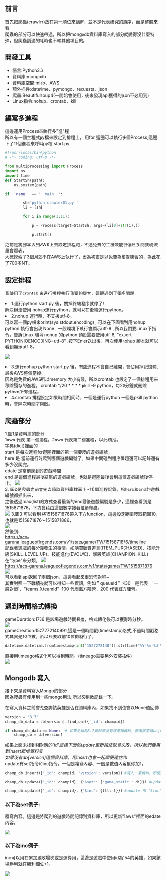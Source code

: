 ## 前言 ##
首先把爬蟲(crawler)放在第一順位來講解，並不是代表研究的順序，而是整體來看  
爬蟲的部分可以快速帶過，所以把mongodb資料庫寫入的部分就變得沒什麼特殊，但爬蟲調適的耗時也不輸其他項目的。

## 開發工具 ##
<ul>
	<li>語言:Python3.6</li>
	<li>資料庫:mongodb</li>
	<li>資料庫空間:mlab、AWS</li>
	<li>額外插件:datetime、pymongo、requests、json</li>
	<li>爬蟲:Beautifulsoup4(一開始會使用，後來發現api獲得的json不必用到)</li>
	<li>Linux指令:nohup、crontab、kill</li>
</ul>

## 編寫多進程 ##

這邊運用Process來執行多"進"程    
所以有一個主程式py檔來設定到排程上，
用for 迴圈可以執行多個Process,這邊下了11個進程來呼叫py檔
start.py
```python
#!/usr/local/bin/python
# -*- coding: utf-8 -*-

from multiprocessing import Process
import os
import time
def StartSh(path):
    os.system(path)

if __name__ == '__main__':
        
        sh='python crawler01.py '
        li = [sh]

        for i in range(1,11):

            p = Process(target=StartSh, args=(li[0]+str(i),))

            p.start()
```

之前是將腳本丟到AWS上去設定排程跑，不過免費的主機效能很低且多開發現流量會爆表，  
大概摸索了3個月就不在AWS上執行了，因為初衷是以免費為前提練習的，為此花了700多NT。  

## 設定排程 ##

我使用了crontab 來進行排程執行我要的腳本，這邊遇到了很多問題:  
<li>1.運行python start.py 後，關掉終端程序就停了!</li>
解決辦法使用 nohup運行python，就可以在後端運行python。  
<li>2.nohup 運行時，不支援utf-8。</li>
可以寫一個py檔來print(sys.stdout.encoding) ,  
可以在下圖看到用nohup python 執行會出現 None , 一般環境下執行會顯示utf-8 ,  
所以我們要Linux下指令，告訴Linux 環境 nohup 的python 預設需要使用utf-8,  
"export PYTHONIOENCODING=utf-8" ,按下Enter送出後，再次使用nohup 腳本就可以看到顯示utf-8。  

![](https://raw.githubusercontent.com/kenson2998/LOL-TW-Rank-analysis/master/1.crawler/img/nohup.jpg)
<li>3.運行nohup python start.py 後，有些進程不會自己離開，會佔用掉記憶體,最後AWS整個當掉。</li>
因為是免費的AWS所以memory 大小有限，所以crontab 也設定了一個排程用來移除殘存的進程。  
crontab */20 * * * * pkill -9 python，每20分鐘就刪除python所有進程。  

<li>4.crontab 	排程設定如果時間相同時，一個是運行python 一個是pkill python時，會隔次時間才開啟。</li>


## 爬蟲部分 ##
1.圖1是資料庫的部分  
1aws 代表 第一個進程，2aws 代表第二個進程，以此類推。  
字典(dict)裡面的  
start 是每次進程for迴圈裡面的第一個要爬的遊戲編號，  
here 是 當前運行時爬到哪個遊戲編號了，如果中間碰到程序問題還可以記錄還有多少沒爬完。  
edate 是當前爬到的遊戲時間  
end 是這個進程最後結尾的遊戲編號，也就是迴圈最後會到這個遊戲編號後停止。
![](https://raw.githubusercontent.com/kenson2998/LOL-TW-Rank-analysis/master/1.crawler/img/07-1.jpg)  
2. 圖2是爬蟲之前會先去讀取資料庫裡面(1～11)個進程記錄，把here和end的遊戲編號都抓出來，  
之後透過max(list)的方式查看最新的end最後遊戲編號是多少，這裡查看到是1515871876，下方會藉由這個數字接著繼續爬蟲。  
![](https://raw.githubusercontent.com/kenson2998/LOL-TW-Rank-analysis/master/1.crawler/img/07-2.jpg)
3.圖3 可以看到 將1515871876帶入下方function，這邊設定範圍爬取範圍10，也就是1515871876～1515871886，  
![](https://raw.githubusercontent.com/kenson2998/LOL-TW-Rank-analysis/master/1.crawler/img/cr-1.jpg)  
然後到:  
https://acs-garena.leagueoflegends.com/v1/stats/game/TW/1515871876/timeline  
記錄著遊戲的每分鐘發生的事情，如購買販賣道具(ITEM_PURCHASED)、技能升級(SKILL_LEVEL_UP)、技能進化(EVOLVE)、擊殺英雄(CHAMPION_KILL)在"type"來分類。
![](https://raw.githubusercontent.com/kenson2998/LOL-TW-Rank-analysis/master/1.crawler/img/cr-3.jpg)  
https://acs-garena.leagueoflegends.com/v1/stats/game/TW/1515871876  
![](https://raw.githubusercontent.com/kenson2998/LOL-TW-Rank-analysis/master/1.crawler/img/cr-2.jpg)  
可以看到api返回了兩個json，這邊看起來很恐怖對吧~  
其實對照一下戰績後就可以得知一些資訊，例如＂queueId＂:430　是代表　'一般對戰'、"teams.0.teamId" :100 代表藍方陣營，200 代表紅方陣營。

## 遇到時間格式轉換 
gameDuration:1736 是該場遊戲時間長度，格式轉化後可以獲得時分秒。  
![](https://raw.githubusercontent.com/kenson2998/LOL-TW-Rank-analysis/master/1.crawler/img/cr-4.jpg)  
gameCreation:1527272140991,這是一個時間戳(timestamp)格式,不過時間戳格式其實是10位數，所以只要取前10位數就行了，  

```python
datetime.datetime.fromtimestamp(int('1527272140')).strftime("%Y-%m-%d %H:%M:%S")
```
直接用timeago格式化可以得到時間。(timeago需要另外安裝插件)  
![](https://raw.githubusercontent.com/kenson2998/LOL-TW-Rank-analysis/master/1.crawler/img/cr-5.jpg)  

## Mongodb 寫入 
接下來是資料寫入Mongo的部分  
因為爬蟲有使用到一些mongo用法,所以來稍微記錄一下。  

在寫入資料之前會先查詢該英雄是否在資料庫內，如果找不到值會以None值回傳  
```python
version = '8.7'
champ_db_data = db[version].find_one({'_id': champid})

if champ_db_data == None:  # 如果名稱為8.7資料庫沒有該英雄資料，新增該英雄object到資料庫
    champ_db = db[version]
```
如果上面未找到相對應的'_id'這樣下面的update更新語法就會失敗，所以我們要用到insert新增資料表  
如果沒有db[version]這個資料庫，用insert也會一起順便建立db_  
update有set指令和inc指令，一個是複寫內容、一個是數值內容幫你加1，



```python
champ_db.insert({'_id': champid, 'version': version}) #寫入一筆資料，即使沒有db 也會順帶創出來

champ_db.update({'_id': champid}, {"$set": {'game_static': di}}) #update 如果用了"$set" 是整個複寫"game_static"內的內容

champ_db.update({'_id': champid}, {"$inc": {lll: l}}) #update 用 "$inc" 是用來將裡面的數值+1
```

### 以下為set例子:  
覆寫內容。這邊是將爬到的遊戲時間記錄到資料庫，所以更新"1aws"裡面的edate內容。  

![](https://raw.githubusercontent.com/kenson2998/LOL-TW-Rank-analysis/master/1.crawler/img/set.png)  

### 以下為inc例子:  
inc可以用在累加勝敗場次或是運算用，這邊是遊戲中使用id為154的英雄，如果該場勝利就在勝利欄位+1。

![](https://raw.githubusercontent.com/kenson2998/LOL-TW-Rank-analysis/master/1.crawler/img/inc.png)  
